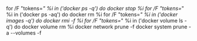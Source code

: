 for /F "tokens=*" %i in ('docker ps -q') do docker stop %i
for /F "tokens=*" %i in ('docker ps -aq') do docker rm %i
for /F "tokens=*" %i in ('docker images -q') do docker rmi -f %i
for /F "tokens=*" %i in ('docker volume ls -q') do docker volume rm %i
docker network prune -f
docker system prune -a --volumes -f

